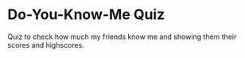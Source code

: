 #  Do-You-Know-Me Quiz

Quiz to check how much my friends know me and showing them their scores and highscores.